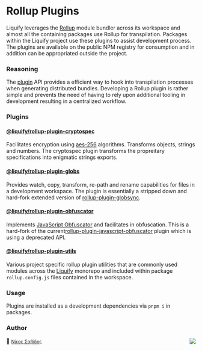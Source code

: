 # Rollup Plugins

Liquify leverages the [Rollup](https://rollupjs.org/guide/en/) module bundler across its workspace and almost all the containing packages use Rollup for transpilation. Packages within the Liquify project use these plugins to assist development process. The plugins are available on the public NPM registry for consumption and in addition can be appropriated outside the project.

### Reasoning

The [plugin](https://rollupjs.org/guide/en/#plugin-development) API provides a efficient way to hook into transpilation processes when generating distributed bundles. Developing a Rollup plugin is rather simple and prevents the need of having to rely upon additional tooling in development resulting in a centralized workflow.

### Plugins

#### [@liquify/rollup-plugin-cryptospec](https://github.com/panoply/liquify/tree/next/build/rollup-plugins/cryptospec)

Facilitates encryption using [aes-256](https://en.wikipedia.org/wiki/Galois/Counter_Mode) algorithms. Transforms objects, strings and numbers. The cryptospec plugin transforms the propreitary specifications into enigmatic strings exports.

#### [@liquify/rollup-plugin-globs](https://github.com/panoply/liquify/tree/next/build/rollup-plugins/globs)

Provides watch, copy, transform, re-path and rename capabilities for files in a development workspace. The plugin is essentially a stripped down and hard-fork extended version of [rollup-plugin-globsync](https://github.com/tivac/).

#### [@liquify/rollup-plugin-obfuscator](https://github.com/panoply/liquify/tree/next/build/rollup-plugins/obfuscator)

Implements [JavaScript Obfuscator](https://github.com/javascript-obfuscator/javascript-obfuscator) and facilitates in obfuscation. This is a hard-fork of the current[rollup-plugin-javascript-obfuscator](https://github.com/javascript-obfuscator/) plugin which is using a deprecated API.

#### [@liquify/rollup-plugin-utils](https://github.com/panoply/liquify/tree/next/build/rollup-plugins/utils)

Various project specific rollup plugin utilities that are commonly used modules across the [Liquify](https://github.com/panoply/liquify) monorepo and included within package `rollup.config.js` files contained in the workspace.

### Usage

Plugins are installed as a development dependencies via `pnpm i` in packages.

### Author

🥛 <small>[Νίκος Σαβίδης](mailto:nicos@gmx.com)</small> <img align="right" src="https://img.shields.io/badge/-@sisselsiv-1DA1F2?logo=twitter&logoColor=fff" />

